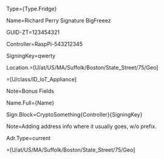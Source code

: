 Type={Type.Fridge}

Name=Richard Perry Signature BigFreeez

GUID-ZT=123454321

Controller=RaspPi-543212345

SigningKey=qwerty

Location.=[U/at/US/MA/Suffolk/Boston/State_Street/75/Geo]

=[U/class/ID_IoT_Appliance]



Note=Bonus Fields

Name.Full={Name}

Sign.Block=CryptoSomething{Controller}{SigningKey}

Note=Adding address info where it usually goes, w/o prefix.

Adr.Type=current

=[U/at/US/MA/Suffolk/Boston/State_Street/75/Geo]
